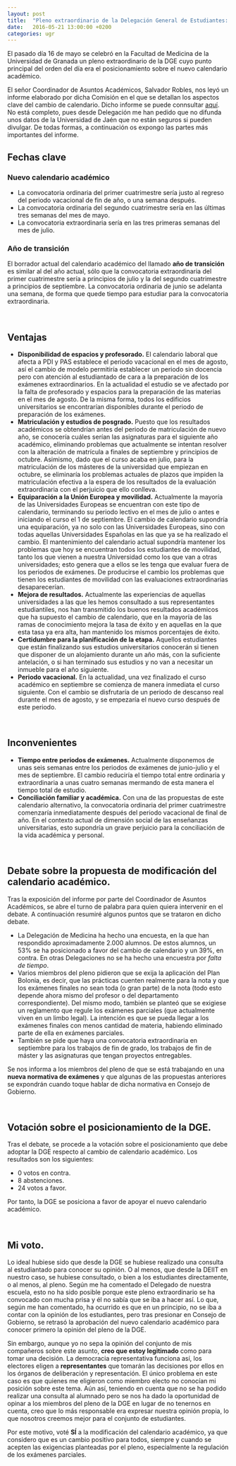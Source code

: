 ```yaml
---
layout: post
title:  "Pleno extraordinario de la Delegación General de Estudiantes: posicionamiento sobre el calendario académico."
date:   2016-05-21 13:00:00 +0200
categories: ugr
---
```


El pasado día 16 de mayo se celebró en la Facultad de Medicina de la Universidad de Granada un pleno extraordinario de la DGE cuyo punto principal del orden del día era el posicionamiento sobre el nuevo calendario académico.

El señor Coordinador de Asuntos Académicos, Salvador Robles, nos leyó un informe elaborado por dicha Comisión en el que se detallan los aspectos clave del cambio de calendario. Dicho informe se puede connsultar [aquí](https://www.dropbox.com/s/0zeytvwylvwjyzu/informe.pdf?dl=1). No está completo, pues desde Delegación me han pedido que no difunda unos datos de la Universidad de Jaén que no están seguros si pueden divulgar. De todas formas, a continuación os expongo las partes más importantes del informe.
## Fechas clave

### Nuevo calendario académico


- La convocatoria ordinaria del primer cuatrimestre sería justo al regreso del periodo vacacional de fin de año, o una semana después.
- La convocatoria ordinaria del segundo cuatrimestre sería en las últimas tres semanas del mes de mayo.
- La convocatoria extraordinaria sería en las tres primeras semanas del mes de julio.

### Año de transición

El borrador actual del calendario académico del llamado **año de transición** es similar al del año actual, sólo que la convocatoria extraordinaria del primer cuatrimestre sería a principios de julio y la del segundo cuatrimestre a principios de septiembre. La convocatoria ordinaria de junio se adelanta una semana, de forma que quede tiempo para estudiar para la convocatoria extraordinaria.

<br>

## Ventajas

- **Disponibilidad de espacios y profesorado.** El calendario laboral que afecta a PDI y PAS establece el periodo vacacional en el mes de agosto, así el cambio de modelo permitiría establecer un periodo sin docencia pero con atención al estudiantado de cara a la preparación de los exámenes extraordinarios. En la actualidad el estudio se ve afectado por la falta de profesorado y espacios para la preparación de las materias en el mes de agosto. De la misma forma, todos los edificios universitarios se encontrarían disponibles durante el periodo de preparación de los exámenes.
- **Matriculación y estudios de posgrado.** Puesto que los resultados académicos se obtendrían antes del periodo de matriculación de nuevo año, se conocería cuáles serían las asignaturas para el siguiente año académico, eliminando problemas que actualmente se intentan resolver con la alteración de matrícula a finales de septiembre y principios de octubre. Asimismo, dado que el curso acaba en julio, para la matriculación de los másteres de la universidad que empiezan en octubre, se eliminaría los problemas actuales de plazos que impiden la matriculación efectiva a la espera de los resultados de la evaluación extraordinaria con el perjuicio que ello conlleva.
- **Equiparación a la Unión Europea y movilidad.** Actualmente la mayoría de las Universidades Europeas se encuentran con este tipo de calendario, terminando su periodo lectivo en el mes de julio o antes e iniciando el curso el 1 de septiembre. El cambio de calendario supondría una equiparación, ya no solo con las Universidades Europeas, sino con todas aquellas Universidades Españolas en las que ya se ha realizado el cambio. El mantenimiento del calendario actual supondría mantener los problemas que hoy se encuentran todos los estudiantes de movilidad, tanto los que vienen a nuestra Universidad como los que van a otras universidades; esto genera que a ellos se les tenga que evaluar fuera de los periodos de exámenes. De producirse el cambio los problemas que tienen los estudiantes de movilidad con las evaluaciones extraordinarias desaparecerían.
- **Mejora de resultados.** Actualmente las experiencias de aquellas universidades a las que les hemos consultado a sus representantes estudiantiles, nos han transmitido los buenos resultados académicos que ha supuesto el cambio de calendario, que en la mayoría de las ramas de conocimiento mejora la tasa de éxito y en aquellas en la que esta tasa ya era alta, han mantenido los mismos porcentajes de éxito.
- **Certidumbre para la planificación de la etapa.** Aquellos estudiantes que están finalizando sus estudios universitarios conocerán si tienen que disponer de un alojamiento durante un año más, con la suficiente antelación, o si han terminado sus estudios y no van a necesitar un inmueble para el año siguiente.
- **Periodo vacacional.** En la actualidad, una vez finalizado el curso académico en septiembre se comienza de manera inmediata el curso siguiente. Con el cambio se disfrutaría de un periodo de descanso real durante el mes de agosto, y se empezaría el nuevo curso después de este periodo.

<br>

## Inconvenientes

- **Tiempo entre periodos de exámenes.** Actualmente disponemos de unas seis semanas entre los periodos de exámenes de junio-julio y el mes de septiembre. El cambio reduciría el tiempo total entre ordinaria y extraordinaria a unas cuatro semanas mermando de esta manera el tiempo total de estudio.
- **Conciliación familiar y académica.** Con una de las propuestas de este calendario alternativo, la convocatoria ordinaria del primer cuatrimestre comenzaría inmediatamente después del periodo vacacional de final de año. En el contexto actual de dimensión social de las enseñanzas universitarias, esto supondría un grave perjuicio para la conciliación de la vida académica y personal.

<br>

## Debate sobre la propuesta de modificación del calendario académico.

Tras la exposición del informe por parte del Coordinador de Asuntos Académicos, se abre el turno de palabra para quien quiera intervenir en el debate. A continuación resumiré algunos puntos que se trataron en dicho debate.

- La Delegación de Medicina ha hecho una encuesta, en la que han respondido aproximadamente 2.000 alumnos. De estos alumnos, un 53% se ha posicionado a favor del cambio de calendario y un 39%, en contra. En otras Delegaciones no se ha hecho una encuestra por *falta de tiempo*.
- Varios miembros del pleno pidieron que se exija la aplicación del Plan Bolonia, es decir, que las prácticas cuenten realmente para la nota y que los exámenes finales no sean toda (o gran parte) de la nota (todo esto depende ahora mismo del profesor o del departamento correspondiente). Del mismo modo, también se planteó que se exigiese un reglamento que regule los exámenes parciales (que actualmente viven en un limbo legal). La intención  es que se pueda llegar a los exámenes finales con menos cantidad de materia, habiendo eliminado parte de ella en exámenes parciales.
- También se pide que haya una convocatoria extraordinaria en septiembre para los trabajos de fin de grado, los trabajos de fin de máster y las asignaturas que tengan proyectos entregables.

Se nos informa a los miembros del pleno de que se está trabajando en una **nueva normativa de exámenes** y que algunas de las propuestas anteriores se expondrán cuando toque hablar de dicha normativa en Consejo de Gobierno.

<br>

## Votación sobre el posicionamiento de la DGE.

Tras el debate, se procede a la votación sobre el posicionamiento que debe adoptar la DGE respecto al cambio de calendario académico. Los resultados son los siguientes:

- 0 votos en contra.
- 8 abstenciones.
- 24 votos a favor.

Por tanto, la DGE se posiciona a favor de apoyar el nuevo calendario académico.

<br>

## Mi voto.

Lo ideal hubiese sido que desde la DGE se hubiese realizado una consulta al estudiantado para conocer su opinión. O al menos, que desde la DEIIT en nuestro caso, se hubiese consultado, o bien a los estudiantes directamente, o al menos, al pleno. Según me ha comentado el Delegado de nuestra escuela, esto no ha sido posible porque este pleno extraordinario se ha convocado con mucha prisa y él no sabía que se iba a hacer así. Lo que, según me han comentado, ha ocurrido es que en un principio, no se iba a contar con la opinión de los estudiantes, pero tras presionar en Consejo de Gobierno, se retrasó la aprobación del nuevo calendario académico para conocer primero la opinión del pleno de la DGE.

Sin embargo, aunque yo no sepa la opinión del conjunto de mis compañeros sobre este asunto, **creo que estoy legitimado** como para tomar una decisión. La democracia representativa funciona así, los electores eligen a **representantes** que tomarán las decisiones por ellos en los órganos de deliberación y representación. El único problema en este caso es que quienes me eligieron como miembro electo no conocían mi posición sobre este tema. Aún así, teniendo en cuenta que no se ha podido realizar una consulta al alumnado pero se nos ha dado la oportunidad de opinar a los miembros del pleno de la DGE en lugar de no tenernos en cuenta, creo que lo más responsable era expresar nuestra opinión propia, lo que nosotros creemos mejor para el conjunto de estudiantes.

Por este motivo, voté **SÍ** a la modificación del calendario académico, ya que considero que es un cambio positivo para todos, siempre y cuando se acepten las exigencias planteadas por el pleno, especialmente la regulación de los exámenes parciales.
